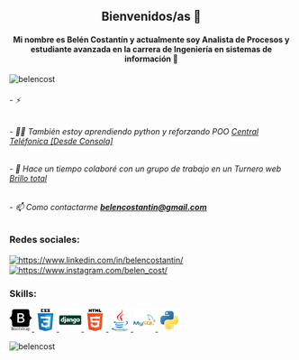 <h2 align="center">Bienvenidos/as 👋 </h2>
<h4 align="center">Mi nombre es Belén Costantín y actualmente soy Analista de Procesos y estudiante avanzada en la carrera de Ingeniería en sistemas de información 🚀</h4>

<p align="left"> <img src="https://komarev.com/ghpvc/?username=belencost&label=Profile%20views&color=0e75b6&style=flat" alt="belencost" /> </p>

###### - ⚡ 

###### - 👨‍💻 También estoy aprendiendo python y reforzando POO [Central Teléfonica [Desde Consola]](https://github.com/belencost/CentralTelefonica)

###### - 🤝 Hace un tiempo colaboré con un grupo de trabajo en un Turnero web [Brillo total](https://github.com/belencost/brillototal)

###### - 📫 Como contactarme **belencostantin@gmail.com**

<h3 align="left">Redes sociales:</h3>
<p align="left">
<a href="https://linkedin.com/in/https://www.linkedin.com/in/belencostantin/" target="blank"><img align="center" src="https://raw.githubusercontent.com/rahuldkjain/github-profile-readme-generator/master/src/images/icons/Social/linked-in-alt.svg" alt="https://www.linkedin.com/in/belencostantin/" height="30" width="40" /></a>
<a href="https://instagram.com/https://www.instagram.com/belen_cost/" target="blank"><img align="center" src="https://raw.githubusercontent.com/rahuldkjain/github-profile-readme-generator/master/src/images/icons/Social/instagram.svg" alt="https://www.instagram.com/belen_cost/" height="30" width="40" /></a>
</p>

<h3 align="left">Skills:</h3>
<p align="left"> <a href="https://getbootstrap.com" target="_blank"> <img src="https://raw.githubusercontent.com/devicons/devicon/master/icons/bootstrap/bootstrap-plain-wordmark.svg" alt="bootstrap" width="40" height="40"/> </a> <a href="https://www.w3schools.com/css/" target="_blank"> <img src="https://raw.githubusercontent.com/devicons/devicon/master/icons/css3/css3-original-wordmark.svg" alt="css3" width="40" height="40"/> </a> <a href="https://www.djangoproject.com/" target="_blank"> <img src="https://raw.githubusercontent.com/devicons/devicon/master/icons/django/django-original.svg" alt="django" width="40" height="40"/> </a> <a href="https://flask.palletsprojects.com/" target="_blank">  <img src="https://raw.githubusercontent.com/devicons/devicon/master/icons/html5/html5-original-wordmark.svg" alt="html5" width="40" height="40"/> </a> <a href="https://www.java.com" target="_blank"> <img src="https://raw.githubusercontent.com/devicons/devicon/master/icons/java/java-original.svg" alt="java" width="40" height="40"/> </a> <a href="https://www.mysql.com/" target="_blank"> <img src="https://raw.githubusercontent.com/devicons/devicon/master/icons/mysql/mysql-original-wordmark.svg" alt="mysql" width="40" height="40"/> </a> <a href="https://nodejs.org" target="_blank"> <img src="https://raw.githubusercontent.com/devicons/devicon/master/icons/python/python-original.svg" alt="python" width="40" height="40"/> </a> <a href="https://www.ruby-lang.org/en/" target="_blank"> </a> </p>

<p><img align="center" src="https://github-readme-stats.vercel.app/api/top-langs?username=belencost&show_icons=true&locale=en&layout=compact" alt="belencost" /></p>
